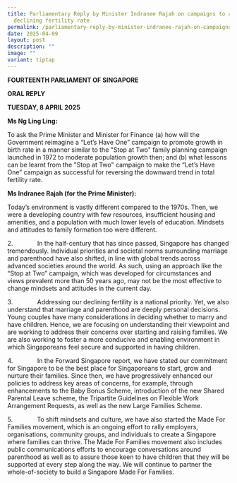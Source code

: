 ```yaml
---
title: Parliamentary Reply by Minister Indranee Rajah on campaigns to address
  declining fertility rate
permalink: /parliamentary-reply-by-minister-indranee-rajah-on-campaigns-to-address-declining-fertility-rate/
date: 2025-04-09
layout: post
description: ""
image: ""
variant: tiptap
---
```

<p><strong>FOURTEENTH PARLIAMENT OF SINGAPORE</strong>
</p>
<p><strong>ORAL REPLY</strong>&nbsp;</p>
<p><strong>TUESDAY, 8 APRIL 2025</strong>
</p>
<p><strong>Ms Ng Ling Ling:</strong>
</p>
<p>To ask the Prime Minister and Minister for Finance (a) how will the Government
reimagine a “Let’s Have One” campaign to promote growth in birth rate in
a manner similar to the "Stop at Two" family planning campaign launched
in 1972 to moderate population growth then; and (b) what lessons can be
learnt from the "Stop at Two" campaign to make the “Let’s Have One” campaign
as successful for reversing the downward trend in total fertility rate.</p>
<p><strong>Ms Indranee Rajah (for the Prime Minister):</strong>
</p>
<p>Today’s environment is vastly different compared to the 1970s. Then, we
were a developing country with few resources, insufficient housing and
amenities, and a population with much lower levels of education. Mindsets
and attitudes to family formation too were different.</p>
<p>2.&nbsp;&nbsp;&nbsp;&nbsp;&nbsp;&nbsp;&nbsp;&nbsp;&nbsp;&nbsp;&nbsp;&nbsp;&nbsp;
In the half-century that has since passed, Singapore has changed tremendously.
Individual priorities and societal norms surrounding marriage and parenthood
have also shifted, in line with global trends across advanced societies
around the world. As such, using an approach like the “Stop at Two” campaign,
which was developed for circumstances and views prevalent more than 50
years ago, may not be the most effective to change mindsets and attitudes
in the current day.</p>
<p>3.&nbsp;&nbsp;&nbsp;&nbsp;&nbsp;&nbsp;&nbsp;&nbsp;&nbsp;&nbsp;&nbsp;&nbsp;&nbsp;
Addressing our declining fertility is a national priority. Yet, we also
understand that marriage and parenthood are deeply personal decisions.
Young couples have many considerations in deciding whether to marry and
have children. Hence, we are focusing on understanding their viewpoint
and are working to address their concerns over starting and raising families.
We are also working to foster a more conducive and enabling environment
in which Singaporeans feel secure and supported in having children.</p>
<p>4.&nbsp;&nbsp;&nbsp;&nbsp;&nbsp;&nbsp;&nbsp;&nbsp;&nbsp;&nbsp;&nbsp;&nbsp;&nbsp;
In the Forward Singapore report, we have stated our commitment for Singapore
to be the best place for Singaporeans to start, grow and nurture their
families. Since then, we have progressively enhanced our policies to address
key areas of concerns, for example, through enhancements to the Baby Bonus
Scheme, introduction of the new Shared Parental Leave scheme, the Tripartite
Guidelines on Flexible Work Arrangement Requests, as well as the new Large
Families Scheme.</p>
<p>5.&nbsp;&nbsp;&nbsp;&nbsp;&nbsp;&nbsp;&nbsp;&nbsp;&nbsp;&nbsp;&nbsp;&nbsp;&nbsp;
To shift mindsets and culture, we have also started the Made For Families
movement, which is an ongoing effort to rally employers, organisations,
community groups, and individuals to create a Singapore where families
can thrive. The Made For Families movement also includes public communications
efforts to encourage conversations around parenthood as well as to assure
those keen to have children that they will be supported at every step along
the way. We will continue to partner the whole-of-society to build a Singapore
Made For Families.</p>